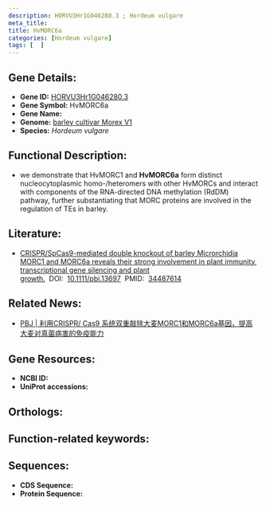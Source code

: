 ```yaml
---
description: HORVU3Hr1G046280.3 ; Hordeum vulgare
meta_title:
title: HvMORC6a
categories: [Hordeum vulgare]
tags: [  ]
---
```


## Gene Details:
- **Gene ID:**	[HORVU3Hr1G046280.3]()
- **Gene Symbol:** HvMORC6a
- **Gene Name:** 
- **Genome:** [barley cultivar Morex V1]()
- **Species:** *Hordeum vulgare*

## Functional Description:
   -  we demonstrate that HvMORC1 and **HvMORC6a** form distinct nucleocytoplasmic homo-/heteromers with other HvMORCs and interact with components of the RNA-directed DNA methylation (RdDM) pathway, further substantiating that MORC proteins are involved in the regulation of TEs in barley.

## Literature:
   - [CRISPR/SpCas9-mediated double knockout of barley Microrchidia MORC1 and MORC6a reveals their strong involvement in plant immunity, transcriptional gene silencing and plant growth.]( https://onlinelibrary.wiley.com/doi/10.1111/pbi.13697)&nbsp;&nbsp;DOI:&nbsp;&nbsp;[10.1111/pbi.13697](https://onlinelibrary.wiley.com/doi/10.1111/pbi.13697)&nbsp;&nbsp;PMID:&nbsp;&nbsp;[34487614](https://pubmed.ncbi.nlm.nih.gov/34487614/)

## Related News:
   - [PBJ | 利用CRISPR/ Cas9 系统双重敲除大麦MORC1和MORC6a基因，提高大麦对真菌病害的免疫能力](https://mp.weixin.qq.com/s?__biz=Mzg3MDEwNDEyMg==&mid=2247516894&idx=1&sn=1267b39cea84166f91ee726bd963168c&chksm=ce902f8bf9e7a69de1fa63e8078ebd7ab18d2d779a0347a8fad4e017f6edda64a9f33094873f&scene=27#wechat_redirect)

## Gene Resources:
- **NCBI ID:** [](https://www.ncbi.nlm.nih.gov/gene/?term=)
- **UniProt accessions:** [](https://www.uniprot.org/uniprotkb//entry)

## Orthologs:


## Function-related keywords:


## Sequences:
- **CDS Sequence:**
- **Protein Sequence:**
